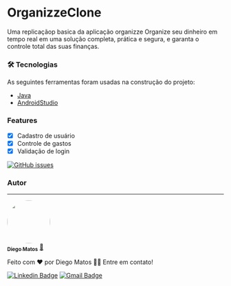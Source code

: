 # OrganizzeClone
Uma replicaçãop basica da aplicação organizze
Organize seu dinheiro em tempo real em uma solução completa, prática e segura, e garanta o controle total das suas finanças.

### 🛠 Tecnologias

As seguintes ferramentas foram usadas na construção do projeto:

- [Java](https://expo.io/)
- [AndroidStudio](https://expo.io/)

### Features

- [x] Cadastro de usuário
- [x] Controle de gastos
- [x] Validação de login

[![GitHub issues](https://img.shields.io/github/issues/dypadias/OrganizzeClone?style=for-the-badge)](https://github.com/dypadias/OrganizzeClone/issues)

### Autor
---

<a href="https://portifoliodiego-padias.netlify.app/">
 <img style="border-radius: 50%;" src="https://avatars.githubusercontent.com/u/60798286?s=400&u=07e64d1448620794cd39d00c639eebe2ffe19ffd&v=4" width="100px;" alt=""/>
 <br />
 <sub><b>Diego Matos</b></sub></a> <a href="https://portifoliodiego-padias.netlify.app/" title="Rocketseat">🚀</a>


Feito com ❤️ por Diego Matos 👋🏽 Entre em contato!

 [![Linkedin Badge](https://img.shields.io/badge/-Diego-blue?style=flat-square&logo=Linkedin&logoColor=white&link=https://www.linkedin.com/in/diego-de-matos-ab152518a/)](https://www.linkedin.com/in/diego-de-matos-ab152518a/) 
[![Gmail Badge](https://img.shields.io/badge/-dpadias24@gmail.com-c14438?style=flat-square&logo=Gmail&logoColor=white&link=mailto:dpadias24@gmail.com)](mailto:dpadias24@gmail.com)
